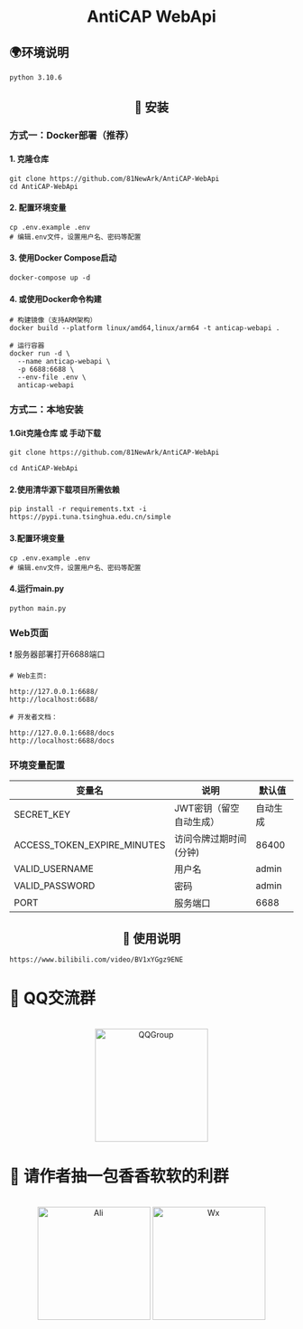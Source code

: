 <div align="center">

# AntiCAP WebApi

</div>

## 🌍环境说明
```
python 3.10.6
```

<div align="center">

## 📁 安装

</div>

### 方式一：Docker部署（推荐）

#### 1. 克隆仓库
```
git clone https://github.com/81NewArk/AntiCAP-WebApi
cd AntiCAP-WebApi
```

#### 2. 配置环境变量
```
cp .env.example .env
# 编辑.env文件，设置用户名、密码等配置
```

#### 3. 使用Docker Compose启动
```
docker-compose up -d
```

#### 4. 或使用Docker命令构建
```
# 构建镜像（支持ARM架构）
docker build --platform linux/amd64,linux/arm64 -t anticap-webapi .

# 运行容器
docker run -d \
  --name anticap-webapi \
  -p 6688:6688 \
  --env-file .env \
  anticap-webapi
```

### 方式二：本地安装

#### 1.Git克隆仓库 或 手动下载

```
git clone https://github.com/81NewArk/AntiCAP-WebApi

cd AntiCAP-WebApi
```



#### 2.使用清华源下载项目所需依赖
```
pip install -r requirements.txt -i https://pypi.tuna.tsinghua.edu.cn/simple
```


#### 3.配置环境变量
```
cp .env.example .env
# 编辑.env文件，设置用户名、密码等配置
```


#### 4.运行main.py
```
python main.py
```


###  Web页面
❗ 服务器部署打开6688端口

```
# Web主页:

http://127.0.0.1:6688/
http://localhost:6688/

# 开发者文档：

http://127.0.0.1:6688/docs
http://localhost:6688/docs
```

### 环境变量配置

| 变量名 | 说明 | 默认值 |
|--------|------|--------|
| SECRET_KEY | JWT密钥（留空自动生成） | 自动生成 |
| ACCESS_TOKEN_EXPIRE_MINUTES | 访问令牌过期时间(分钟) | 86400 |
| VALID_USERNAME | 用户名 | admin |
| VALID_PASSWORD | 密码 | admin |
| PORT | 服务端口 | 6688 |

<div align="center">

## 📄 使用说明

</div>

```
https://www.bilibili.com/video/BV1xYGgz9ENE
```
# 🐧 QQ交流群

<br>

<div align="center">

<img src="https://free.picui.cn/free/2025/07/04/6867f1907d1a0.png" alt="QQGroup" width="200" height="200">

</div>

# 🚬 请作者抽一包香香软软的利群
<br>

<div align="center">

<img src="https://free.picui.cn/free/2025/07/04/6867efd0bd67e.png" alt="Ali" width="200" height="200">
<img src="https://free.picui.cn/free/2025/07/04/6867efd0d7cbb.png" alt="Wx" width="200" height="200">

</div>





